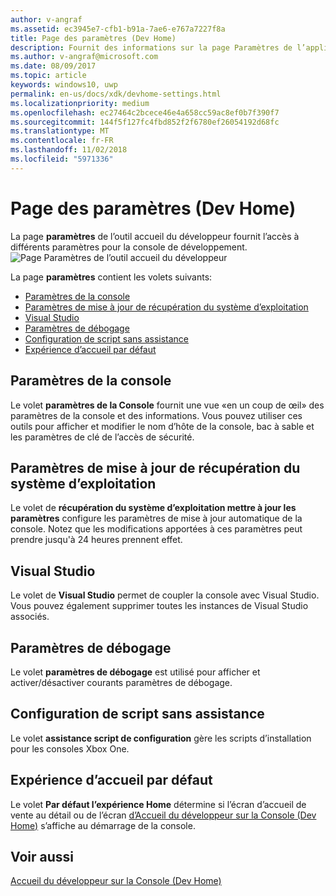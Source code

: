 ```yaml
---
author: v-angraf
ms.assetid: ec3945e7-cfb1-b91a-7ae6-e767a7227f8a
title: Page des paramètres (Dev Home)
description: Fournit des informations sur la page Paramètres de l’application Dev Home pour Xbox One.
ms.author: v-angraf@microsoft.com
ms.date: 08/09/2017
ms.topic: article
keywords: windows10, uwp
permalink: en-us/docs/xdk/devhome-settings.html
ms.localizationpriority: medium
ms.openlocfilehash: ec27464c2bcece46e4a658cc59ac8ef0b7f390f7
ms.sourcegitcommit: 144f5f127fc4fbd852f2f6780ef26054192d68fc
ms.translationtype: MT
ms.contentlocale: fr-FR
ms.lasthandoff: 11/02/2018
ms.locfileid: "5971336"
---
```

# <a name="settings-page-dev-home"></a>Page des paramètres (Dev Home)
   
  
La page **paramètres** de l’outil accueil du développeur fournit l’accès à différents paramètres pour la console de développement.   
 ![Page Paramètres de l’outil accueil du développeur](images/devhome_settings.png)   
  
La page **paramètres** contient les volets suivants:   
 
   *  [Paramètres de la console](#ID4EEB)  
   *  [Paramètres de mise à jour de récupération du système d’exploitation](#ID4EOB)  
   *  [Visual Studio](#ID4EYB)  
   *  [Paramètres de débogage](#ID4ECC)  
   *  [Configuration de script sans assistance](#ID4EMC)  
   *  [Expérience d’accueil par défaut](#ID4E3C)  

 
<a id="ID4EEB"></a>

   

## <a name="console-settings"></a>Paramètres de la console  
   
  
Le volet **paramètres de la Console** fournit une vue «en un coup de œil» des paramètres de la console et des informations. Vous pouvez utiliser ces outils pour afficher et modifier le nom d’hôte de la console, bac à sable et les paramètres de clé de l’accès de sécurité.   
  
<a id="ID4EOB"></a>

   

## <a name="os-recovery-update-settings"></a>Paramètres de mise à jour de récupération du système d’exploitation  
   
  
Le volet de **récupération du système d’exploitation mettre à jour les paramètres** configure les paramètres de mise à jour automatique de la console. Notez que les modifications apportées à ces paramètres peut prendre jusqu'à 24 heures prennent effet.   
  
<a id="ID4EYB"></a>

   

## <a name="visual-studio"></a>Visual Studio  
   
  
Le volet de **Visual Studio** permet de coupler la console avec Visual Studio. Vous pouvez également supprimer toutes les instances de Visual Studio associés.   
  
<a id="ID4ECC"></a>

   

## <a name="debug-settings"></a>Paramètres de débogage  
   
  
Le volet **paramètres de débogage** est utilisé pour afficher et activer/désactiver courants paramètres de débogage.   
  
<a id="ID4EMC"></a>

   

## <a name="unattended-script-configuration"></a>Configuration de script sans assistance  
   
  
Le volet **assistance script de configuration** gère les scripts d’installation pour les consoles Xbox One.   
  
<a id="ID4E3C"></a>

   

## <a name="default-home-experience"></a>Expérience d’accueil par défaut  
   
  
Le volet **Par défaut l’expérience Home** détermine si l’écran d’accueil de vente au détail ou de l’écran [d’Accueil du développeur sur la Console (Dev Home)](dev-home.md) s’affiche au démarrage de la console.   
  
<a id="ID4EJD"></a>

   

## <a name="see-also"></a>Voir aussi  
 [Accueil du développeur sur la Console (Dev Home)](dev-home.md)

  